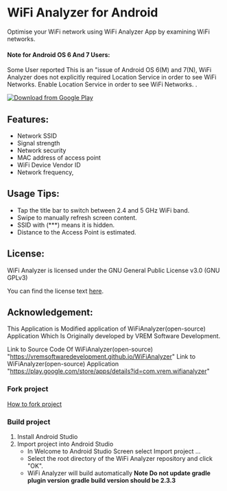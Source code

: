 # WiFi Analyzer for Android

Optimise your WiFi network using WiFi Analyzer App by examining WiFi networks.
#### Note for Android OS 6 And 7 Users:
Some User reported This is an "issue of Android OS 6(M) and 7(N),
 WiFi Analyzer does not explicitly required Location Service in order to see WiFi Networks. 
  Enable Location Service in order to see WiFi Networks.
   .

[![Download from Google Play](http://www.android.com/images/brand/android_app_on_play_large.png "Download from Google Play")](https://play.google.com/store/apps/details?id=com.lengkenglab.wifianalyzer)


## Features:
*  Network SSID
* Signal strength
* Network security
* MAC address of access point
* WiFi Device Vendor ID
* Network frequency,
 
 

## Usage Tips:
* Tap the title bar to switch between 2.4 and 5 GHz WiFi band.
* Swipe to manually refresh screen content.
* SSID with (***) means it is hidden.
* Distance to the Access Point is estimated.


## License:
WiFi Analyzer is licensed under the GNU General Public License v3.0 (GNU GPLv3)

You can find the license text [here](http://www.gnu.org/licenses/gpl-3.0.html).

## Acknowledgement:
This Application is Modified application of WiFiAnalyzer(open-source) Application Which
   Is Originally developed by VREM Software Development.

Link to Source Code Of WiFiAnalyzer(open-source) "https://vremsoftwaredevelopment.github.io/WiFiAnalyzer"
Link to WiFiAnalyzer(open-source) Application "https://play.google.com/store/apps/details?id=com.vrem.wifianalyzer"

### Fork project
[How to fork project](https://help.github.com/articles/fork-a-repo)
### Build project
  1. Install Android Studio
  2. Import project into Android Studio
      * In Welcome to Android Studio Screen select Import project ...
      * Select the root directory of the WiFi Analyzer repository and click "OK".
      * WiFi Analyzer will build automatically
      **Note Do not update gradle plugin version**
      **gradle build version should be 2.3.3**